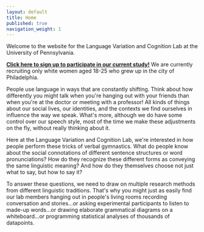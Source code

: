 ```yaml
---
layout: default
title: Home
published: true
navigation_weight: 1
---
```



Welcome to the website for the Language Variation and Cognition Lab at the University of Pennsylvania. 

<a href="mailto:tamminga-lab@sas.upenn.edu?subject=Interested in study&body=Hello, I am interested in participating in your research study about language. Please send me more information.">**Click here to sign up to participate in our current study!**</a> We are currently recruiting only white women aged 18-25 who grew up in the city of Philadelphia.

People use language in ways that are constantly shifting. Think about how differently you might talk when you're hanging out with your friends than when you're at the doctor or meeting with a professor! All kinds of things about our social lives, our identities, and the contexts we find ourselves in influence the way we speak. What's more, although we do have some control over our speech style, most of the time we make these adjustments on the fly, without really thinking about it.

Here at the Language Variation and Cognition Lab, we're interested in how people perform these tricks of verbal gymnastics. What do people know about the social connotations of different sentence structures or word pronunciations? How do they recognize these different forms as conveying the same linguistic meaning? And how do they themselves choose not just what to say, but how to say it?

To answer these questions, we need to draw on multiple research methods from different linguistic traditions. That's why you might just as easily find our lab members hanging out in people's living rooms recording conversation and stories...or asking experimental participants to listen to made-up words...or drawing elaborate grammatical diagrams on a whiteboard...or programming statistical analyses of thousands of datapoints. 
